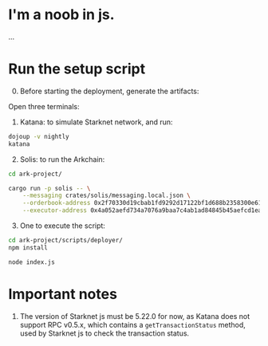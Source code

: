 # I'm a noob in js.

...

# Run the setup script

0. Before starting the deployment, generate the artifacts:


Open three terminals:
1. Katana: to simulate Starknet network, and run:
```bash
dojoup -v nightly
katana
```

2. Solis: to run the Arkchain:
```bash
cd ark-project/

cargo run -p solis -- \
    --messaging crates/solis/messaging.local.json \
    --orderbook-address 0x2f70330d19cbab1fd9292d17122bf1d688b2358300e61ca69d2bfc626785d13 \
    --executor-address 0x4a052aefd734a7076a9baa7c4ab1ad84845b45aefcd1ea48f0a503fe8f07f18
```

3. One to execute the script:
```bash
cd ark-project/scripts/deployer/
npm install

node index.js
```

# Important notes

1. The version of Starknet js must be 5.22.0 for now, as Katana does not support RPC v0.5.x, which contains a `getTransactionStatus` method, used by Starknet js to check the transaction status.

